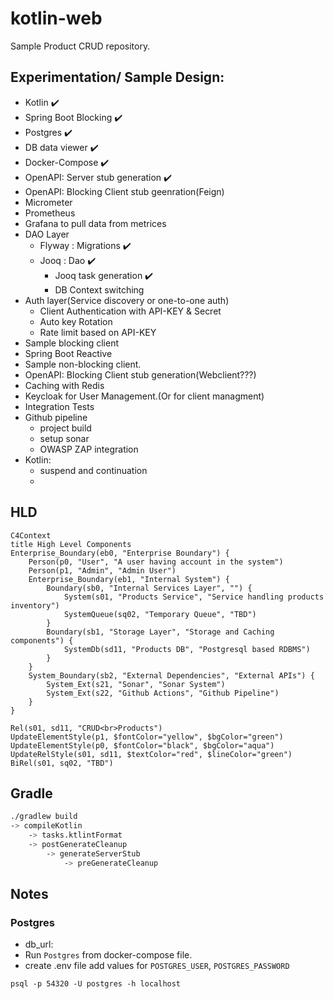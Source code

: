 # kotlin-web
Sample Product CRUD repository.

## Experimentation/ Sample Design:
- Kotlin :heavy_check_mark: 
- Spring Boot Blocking :heavy_check_mark: 
- Postgres :heavy_check_mark: 
- DB data viewer :heavy_check_mark:
- Docker-Compose :heavy_check_mark:
- OpenAPI: Server stub generation :heavy_check_mark:
- OpenAPI: Blocking Client stub geenration(Feign)  
- Micrometer
- Prometheus
- Grafana to pull data from metrices
- DAO Layer
    - Flyway : Migrations :heavy_check_mark:
    - Jooq : Dao :heavy_check_mark:
        - Jooq task generation :heavy_check_mark:
        - DB Context switching
- Auth layer(Service discovery or one-to-one auth)
    - Client Authentication with API-KEY & Secret
    - Auto key Rotation
    - Rate limit based on API-KEY
- Sample blocking client
- Spring Boot Reactive
- Sample non-blocking client.
- OpenAPI: Blocking Client stub generation(Webclient???)
- Caching with Redis
- Keycloak for User Management.(Or for client managment)
- Integration Tests
- Github pipeline
    - project build
    - setup sonar 
    - OWASP ZAP integration
- Kotlin:
    - suspend and continuation
    - 

## HLD
```mermaid
C4Context
title High Level Components
Enterprise_Boundary(eb0, "Enterprise Boundary") {
    Person(p0, "User", "A user having account in the system")
    Person(p1, "Admin", "Admin User")
    Enterprise_Boundary(eb1, "Internal System") {
        Boundary(sb0, "Internal Services Layer", "") {
            System(s01, "Products Service", "Service handling products inventory")            
            SystemQueue(sq02, "Temporary Queue", "TBD")
        }
        Boundary(sb1, "Storage Layer", "Storage and Caching components") {
            SystemDb(sd11, "Products DB", "Postgresql based RDBMS")      
        }
    }
    System_Boundary(sb2, "External Dependencies", "External APIs") {
        System_Ext(s21, "Sonar", "Sonar System")
        System_Ext(s22, "Github Actions", "Github Pipeline")
    }               
}

Rel(s01, sd11, "CRUD<br>Products")
UpdateElementStyle(p1, $fontColor="yellow", $bgColor="green")
UpdateElementStyle(p0, $fontColor="black", $bgColor="aqua")
UpdateRelStyle(s01, sd11, $textColor="red", $lineColor="green")
BiRel(s01, sq02, "TBD")
```

## Gradle
```sh
./gradlew build
-> compileKotlin
    -> tasks.ktlintFormat
    -> postGenerateCleanup
        -> generateServerStub
            -> preGenerateCleanup
```

## Notes
### Postgres
- db_url: 
- Run `Postgres` from docker-compose file.
- create .env file add values for `POSTGRES_USER`, `POSTGRES_PASSWORD`
```
psql -p 54320 -U postgres -h localhost
```
